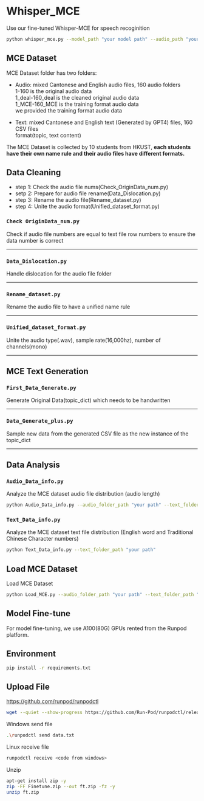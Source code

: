 # Whisper_MCE
Use our fine-tuned Whisper-MCE for speech recoginition
```bash
python whisper_mce.py --model_path "your model path" --audio_path "your test audio path"
```


## MCE Dataset
MCE Dataset folder has two folders:</br>
- Audio: mixed Cantonese and English audio files, 160 audio folders</br>
1-160 is the original audio data</br>
1_deal-160_deal is the cleaned original audio data</br>
1_MCE-160_MCE is the training format audio data</br>
we provided the training format audio data </br>

- Text: mixed Cantonese and English text (Generated by GPT4) files, 160 CSV files</br>
format(topic, text content)</br>

The MCE Dataset is collected by 10 students from HKUST, **each students have their own name rule and their audio files have different formats.**



## Data Cleaning
- step 1: Check the audio file nums(Check_OriginData_num.py)
- setp 2: Prepare for audio file rename(Data_Dislocation.py)
- step 3: Rename the audio file(Rename_dataset.py)
- step 4: Unite the audio format(Unified_dataset_format.py)

### `Check OriginData_num.py`
Check if audio file numbers are equal to text file row numbers to ensure the data number is correct

---

### `Data_Dislocation.py`
Handle dislocation for the audio file folder

---

### `Rename_dataset.py`
Rename the audio file to have a unified name rule

---


### `Unified_dataset_format.py`
Unite the audio type(.wav), sample rate(16,000hz), number of channels(mono)

---

## MCE Text Generation
### `First_Data_Generate.py`
Generate Original Data(topic_dict) which needs to be handwritten

---

### `Data_Generate_plus.py`
Sample new data from the generated CSV file as the new instance of the topic_dict

---


## Data Analysis
### `Audio_Data_info.py`
Analyze the MCE dataset audio file distribution (audio length)
```bash
python Audio_Data_info.py --audio_folder_path "your path" --text_folder_path "your path"
```

### `Text_Data_info.py`
Analyze the MCE dataset text file distribution (English word and Traditional Chinese Character numbers)
```bash
python Text_Data_info.py --text_folder_path "your path"
```

## Load MCE Dataset
Load MCE Dataset

```bash
python Load_MCE.py --audio_folder_path "your path" --text_folder_path "your path"
```

## Model Fine-tune
For model fine-tuning, we use A100(80G) GPUs rented from the Runpod platform.

## Environment
```bash
pip install -r requirements.txt
```

## Upload File
https://github.com/runpod/runpodctl

```bash
wget --quiet --show-progress https://github.com/Run-Pod/runpodctl/releases/download/v1.10.0/runpodctl-linux-amd -O runpodctl && chmod +x runpodctl && sudo cp runpodctl /usr/bin/runpodctl
```

Windows send file
```bash
.\runpodctl send data.txt
```

Linux receive file
```bash
runpodctl receive <code from windows>
```

Unzip
```bash
apt-get install zip -y
zip -FF Finetune.zip --out ft.zip -fz -y
unzip ft.zip
```

